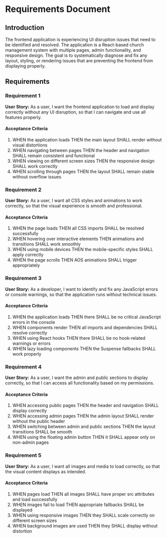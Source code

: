 # Requirements Document

## Introduction

The frontend application is experiencing UI disruption issues that need to be identified and resolved. The application is a React-based church management system with multiple pages, admin functionality, and responsive design. The goal is to systematically diagnose and fix any layout, styling, or rendering issues that are preventing the frontend from displaying properly.

## Requirements

### Requirement 1

**User Story:** As a user, I want the frontend application to load and display correctly without any UI disruption, so that I can navigate and use all features properly.

#### Acceptance Criteria

1. WHEN the application loads THEN the main layout SHALL render without visual distortions
2. WHEN navigating between pages THEN the header and navigation SHALL remain consistent and functional
3. WHEN viewing on different screen sizes THEN the responsive design SHALL work correctly
4. WHEN scrolling through pages THEN the layout SHALL remain stable without overflow issues

### Requirement 2

**User Story:** As a user, I want all CSS styles and animations to work correctly, so that the visual experience is smooth and professional.

#### Acceptance Criteria

1. WHEN the page loads THEN all CSS imports SHALL be resolved successfully
2. WHEN hovering over interactive elements THEN animations and transitions SHALL work smoothly
3. WHEN using mobile devices THEN the mobile-specific styles SHALL apply correctly
4. WHEN the page scrolls THEN AOS animations SHALL trigger appropriately

### Requirement 3

**User Story:** As a developer, I want to identify and fix any JavaScript errors or console warnings, so that the application runs without technical issues.

#### Acceptance Criteria

1. WHEN the application loads THEN there SHALL be no critical JavaScript errors in the console
2. WHEN components render THEN all imports and dependencies SHALL resolve correctly
3. WHEN using React hooks THEN there SHALL be no hook-related warnings or errors
4. WHEN lazy loading components THEN the Suspense fallbacks SHALL work properly

### Requirement 4

**User Story:** As a user, I want the admin and public sections to display correctly, so that I can access all functionality based on my permissions.

#### Acceptance Criteria

1. WHEN accessing public pages THEN the header and navigation SHALL display correctly
2. WHEN accessing admin pages THEN the admin layout SHALL render without the public header
3. WHEN switching between admin and public sections THEN the layout transitions SHALL be smooth
4. WHEN using the floating admin button THEN it SHALL appear only on non-admin pages

### Requirement 5

**User Story:** As a user, I want all images and media to load correctly, so that the visual content displays as intended.

#### Acceptance Criteria

1. WHEN pages load THEN all images SHALL have proper src attributes and load successfully
2. WHEN images fail to load THEN appropriate fallbacks SHALL be displayed
3. WHEN using responsive images THEN they SHALL scale correctly on different screen sizes
4. WHEN background images are used THEN they SHALL display without distortion
